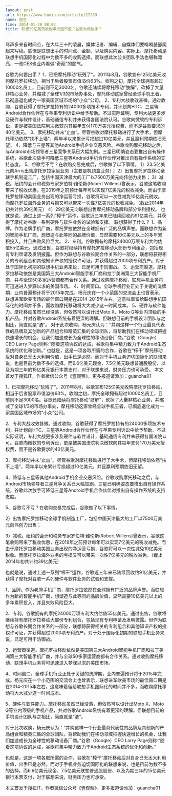 ```yaml
---
layout: post
url: https://www.huxiu.com/article/27259
name: 宿艺
time: 2014-01-30 08:02
title: 联想29亿美元收购摩托值不值？谷歌为何放手？
---
```

骂声多来自时间点，在大年三十的凌晨，媒体记者、编辑、自媒体们要嘚嘚瑟瑟爬起来写稿。感慨是联想出手的时间点、金额、以及购买内容。实际上，摩托移动是联想手机国际化过程中为数不多的收购选择，而联想此次公关团队手法也堪称漂亮，一改CES也业内看做“奇葩”的颓气。

谷歌为何要出手？ 1、已把摩托移动“玩残了”。2011年8月，谷歌宣布125亿美元收购摩托罗拉移动，相当于后者股票市值溢价63%。收购之初，摩托全球拥有超过10000名员工，目前则不足3000名。谷歌还陆续将摩托移动“肢解”，砍掉了大量非核心业务，并缩减了全球1/3的市场办事处，摩托移动这家曾经全球手机王者，已彻底退化成为一家美国区域市场的“小众”公司。 2、专利大战收效甚微。通过收购，谷歌获得了摩托罗拉持有的24000多项技术专利，并计划向HTC、三星等Android合作伙伴在与苹果专利诉讼中给予帮助。不过实际证明，专利大战更多涉及硬件与软件设计，基础通信专利并未获得各国法院认可。谷歌向微软的专利诉讼，更是被美国法院判决微软向其每年支付170万美元授权费，而不是谷歌要求的40亿美元。 3、摩托移动并未“止血”。尽管谷歌对摩托移动进行了大手术，但摩托移动依然“扶不上墙”，两年半以来累计亏损超过10亿美元，并且赢利预期依旧无望。 4、降低与三星等其他Android手机企业交恶风险。谷歌收购摩托移动之后，与Android市场领导者三星竞争关系已大幅加剧。三星已明确姿态要推出自有操作系统，谷歌此次放手可降低三星等Android手机合作伙伴对推出自有操作系统的支持态度。 5、谷歌亏不亏？在收购交易完成后，谷歌做了以下事情， 1）23.5亿美元向Arris出售摩托罗拉家庭业务（主要是机顶盒业务）； 2）出售摩托罗拉移动全球手机制造工厂，包括中国天津最大的工厂以7500万美元向伟创力出售； 3）减税。纽约的会计和税务专家罗伯特·维伦斯(Robert Willens)曾表示，谷歌这笔收购带来了税收优惠，在2019年之前预计每年可以实现7亿美元的税收减免。而由于摩托罗拉移动美国业务出现的净运营亏损，谷歌将可以一次性减免10亿美元税收。而摩托罗拉海外业务的亏损又可以带来一次性7亿美元的税收减免。（截止2014年初共计约39亿美元） 4）29亿美元向联想出售摩托移动品牌和部分专利授权。 也就是说，通过上述一系列“榨干”运作，谷歌近三年来已陆续回收约91亿美元，并获得了摩托对谷歌一系列硬件与软件业务的试验和支撑。 联想获得了什么？ 1、品牌。作为老牌手机厂商，摩托罗拉依然在全球拥有广泛的品牌声誉。而联想作为新的智能手机厂商，想塑造与此等同的品牌价值，显然需要10亿美元以上的多年累积投入，并且失败风险巨大。 2、专利。谷歌拥有的摩托24000万项专利大约估值55亿美元。通过出售，谷歌将继续持有摩托罗拉移动大部份专利组合，包括现有专利申请及发明披露。但作为联想与谷歌长期合作关系的一部分，联想将获得相关的专利组合和其他知识产权的授权许可证，并获得超过2000项专利资产。对于处于国际化初期的联想手机业务来说，已足可用于防御战。 3、运营商渠道。摩托罗拉移动依然是美国第三大Android智能手机厂商和拉丁美洲第三大智能手机厂商，并与全球50多家运营商都有合作关系。通过收购摩托移动，联想手机业务将可迅速进入梦寐以求的美国市场。 4、时间窗口。全球手机行业正处于关键的洗牌期，业内普遍预计将于2015年完成。杨元庆在一个小范围的交流会上也曾表示，联想进军欧美市场的最佳窗口期是在2014-2015年左右，这意味着留给联想手机国际化的时间并不多，而收购摩托移动将大大减少这一时间成本。 5、硬件与软件能力。摩托移动虽然已经没落，但依然可以设计出Moto X、Moto G等业内顶级的手机产品，并对谷歌Android系统有着更深的理解。但联想目前的手机设计团队与之相比，简直就是“渣”。 对于此次收购，杨元庆认为：“并购这样一个行业最具代表性的品牌及其创新的产品组合和精英汇集的全球团队，将帮助我们在移动领域把握快速增长的机会，让我们加速成长为全球性的移动设备厂商。”谷歌（Google）CEO Larry Page则称:“随着这项协议的达成，谷歌将集中精力致力于Android生态系统的优化和创新。” 也就是，这是一项各取所需的合作，谷歌在“榨干”摩托移动后对自身已无太大利用价值，出手已是必然。而对于手机业务迫切国际化的联想来说，也是目前为数不多的选择。而6.6亿美元现金、7.5亿美元联想普通股股份、以及为期三年的15亿美元银行本票支付，对于联想来说，财务压力也可承受。 本文首发于搜狐IT，作者微信公众号《壹观察》，更多报道请添加：guancha01

1、已把摩托移动“玩残了”。2011年8月，谷歌宣布125亿美元收购摩托罗拉移动，相当于后者股票市值溢价63%。收购之初，摩托全球拥有超过10000名员工，目前则不足3000名。谷歌还陆续将摩托移动“肢解”，砍掉了大量非核心业务，并缩减了全球1/3的市场办事处，摩托移动这家曾经全球手机王者，已彻底退化成为一家美国区域市场的“小众”公司。

2、专利大战收效甚微。通过收购，谷歌获得了摩托罗拉持有的24000多项技术专利，并计划向HTC、三星等Android合作伙伴在与苹果专利诉讼中给予帮助。不过实际证明，专利大战更多涉及硬件与软件设计，基础通信专利并未获得各国法院认可。谷歌向微软的专利诉讼，更是被美国法院判决微软向其每年支付170万美元授权费，而不是谷歌要求的40亿美元。

3、摩托移动并未“止血”。尽管谷歌对摩托移动进行了大手术，但摩托移动依然“扶不上墙”，两年半以来累计亏损超过10亿美元，并且赢利预期依旧无望。

4、降低与三星等其他Android手机企业交恶风险。谷歌收购摩托移动之后，与Android市场领导者三星竞争关系已大幅加剧。三星已明确姿态要推出自有操作系统，谷歌此次放手可降低三星等Android手机合作伙伴对推出自有操作系统的支持态度。

5、谷歌亏不亏？在收购交易完成后，谷歌做了以下事情，

2）出售摩托罗拉移动全球手机制造工厂，包括中国天津最大的工厂以7500万美元向伟创力出售；

3）减税。纽约的会计和税务专家罗伯特·维伦斯(Robert Willens)曾表示，谷歌这笔收购带来了税收优惠，在2019年之前预计每年可以实现7亿美元的税收减免。而由于摩托罗拉移动美国业务出现的净运营亏损，谷歌将可以一次性减免10亿美元税收。而摩托罗拉海外业务的亏损又可以带来一次性7亿美元的税收减免。（截止2014年初共计约39亿美元）

也就是说，通过上述一系列“榨干”运作，谷歌近三年来已陆续回收约91亿美元，并获得了摩托对谷歌一系列硬件与软件业务的试验和支撑。

1、品牌。作为老牌手机厂商，摩托罗拉依然在全球拥有广泛的品牌声誉。而联想作为新的智能手机厂商，想塑造与此等同的品牌价值，显然需要10亿美元以上的多年累积投入，并且失败风险巨大。

2、专利。谷歌拥有的摩托24000万项专利大约估值55亿美元。通过出售，谷歌将继续持有摩托罗拉移动大部份专利组合，包括现有专利申请及发明披露。但作为联想与谷歌长期合作关系的一部分，联想将获得相关的专利组合和其他知识产权的授权许可证，并获得超过2000项专利资产。对于处于国际化初期的联想手机业务来说，已足可用于防御战。

3、运营商渠道。摩托罗拉移动依然是美国第三大Android智能手机厂商和拉丁美洲第三大智能手机厂商，并与全球50多家运营商都有合作关系。通过收购摩托移动，联想手机业务将可迅速进入梦寐以求的美国市场。

4、时间窗口。全球手机行业正处于关键的洗牌期，业内普遍预计将于2015年完成。杨元庆在一个小范围的交流会上也曾表示，联想进军欧美市场的最佳窗口期是在2014-2015年左右，这意味着留给联想手机国际化的时间并不多，而收购摩托移动将大大减少这一时间成本。

5、硬件与软件能力。摩托移动虽然已经没落，但依然可以设计出Moto X、Moto G等业内顶级的手机产品，并对谷歌Android系统有着更深的理解。但联想目前的手机设计团队与之相比，简直就是“渣”。

对于此次收购，杨元庆认为：“并购这样一个行业最具代表性的品牌及其创新的产品组合和精英汇集的全球团队，将帮助我们在移动领域把握快速增长的机会，让我们加速成长为全球性的移动设备厂商。”谷歌（Google）CEO Larry Page则称:“随着这项协议的达成，谷歌将集中精力致力于Android生态系统的优化和创新。”

也就是，这是一项各取所需的合作，谷歌在“榨干”摩托移动后对自身已无太大利用价值，出手已是必然。而对于手机业务迫切国际化的联想来说，也是目前为数不多的选择。而6.6亿美元现金、7.5亿美元联想普通股股份、以及为期三年的15亿美元银行本票支付，对于联想来说，财务压力也可承受。

本文首发于搜狐IT，作者微信公众号《壹观察》，更多报道请添加：guancha01

